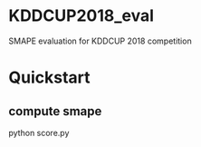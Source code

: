 # KDDCUP2018_eval
SMAPE evaluation for KDDCUP 2018 competition

# Quickstart

## compute smape
python score.py

